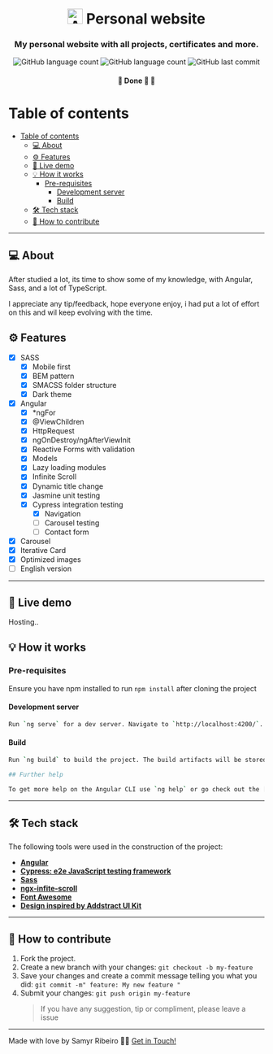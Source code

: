 <h1 align="center"> <img alt="Angular logo" src='https://cdn.jsdelivr.net/gh/devicons/devicon/icons/angularjs/angularjs-plain.svg' width="auto" height="30"> Personal website</h1>

<h3 align="center">
My personal website with all projects, certificates and more.
</h3>

<p align="center"> <img alt="GitHub language count" src="https://img.shields.io/github/languages/count/SamyrOR/personal-website">
<img alt="GitHub language count" src="https://img.shields.io/github/repo-size/SamyrOR/personal-website">
		<img  alt="GitHub last commit"  src="https://img.shields.io/github/last-commit/SamyrOR/personal-website">
</p>
<h4 align="center">
	🚧 Done 🚀 🚧
</h4>

# Table of contents

<!--ts-->

- [Table of contents](#table-of-contents)
  - [💻 About](#-about)
  - [⚙️ Features](#️-features)
  - [🚀 Live demo](#-live-demo)
  - [💡 How it works](#-how-it-works)
    - [Pre-requisites](#pre-requisites)
      - [Development server](#development-server)
      - [Build](#build)
  - [🛠 Tech stack](#-tech-stack)
  - [💪 How to contribute](#-how-to-contribute)
  <!--te-->

---

## 💻 About

After studied a lot, its time to show some of my knowledge, with Angular, Sass, and a lot of TypeScript.

I appreciate any tip/feedback, hope everyone enjoy, i had put a lot of effort on this and wil keep evolving with the time.

## ⚙️ Features

- [x] SASS
  - [x] Mobile first
  - [x] BEM pattern
  - [x] SMACSS folder structure
  - [x] Dark theme
- [x] Angular
  - [x] \*ngFor
  - [x] @ViewChildren
  - [x] HttpRequest
  - [x] ngOnDestroy/ngAfterViewInit
  - [x] Reactive Forms with validation
  - [x] Models
  - [x] Lazy loading modules
  - [x] Infinite Scroll
  - [x] Dynamic title change
  - [x] Jasmine unit testing
  - [x] Cypress integration testing
    - [x] Navigation
    - [ ] Carousel testing
    - [ ] Contact form
- [x] Carousel
- [x] Iterative Card
- [x] Optimized images
- [ ] English version

---

## 🚀 Live demo

Hosting..

## 💡 How it works

### Pre-requisites

Ensure you have npm installed to run `npm install` after cloning the project

#### Development server

```bash
Run `ng serve` for a dev server. Navigate to `http://localhost:4200/`. The app will automatically reload if you change any of the source files.
```

#### Build

```bash
Run `ng build` to build the project. The build artifacts will be stored in the `dist/` directory.
```

```bash
## Further help

To get more help on the Angular CLI use `ng help` or go check out the [Angular CLI Overview and Command Reference](https://angular.io/cli) page.
```

---

## 🛠 Tech stack

The following tools were used in the construction of the project:

- **[Angular](https://angular.io/)**
- **[Cypress: e2e JavaScript testing framework](https://www.cypress.io/)**
- **[Sass](https://sass-lang.com/)**
- **[ngx-infite-scroll](https://www.npmjs.com/package/ngx-infinite-scroll)**
- **[Font Awesome](https://fontawesome.com/)**
- **[Design inspired by Addstract UI Kit](https://www.behance.net/gallery/56133557/Addstract-Free-UI-kit)**

---

## 💪 How to contribute

1. Fork the project.
2. Create a new branch with your changes: `git checkout -b my-feature`
3. Save your changes and create a commit message telling you what you did: `git commit -m" feature: My new feature "`
4. Submit your changes: `git push origin my-feature`
   > If you have any suggestion, tip or compliment, please leave a issue

---

Made with love by Samyr Ribeiro 👋🏽 [Get in Touch!](https://www.linkedin.com/in/samyr-ribeiro-82a720145/)
